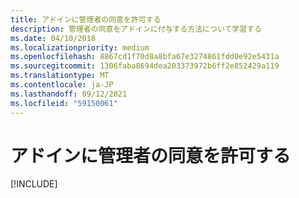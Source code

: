 ```yaml
---
title: アドインに管理者の同意を許可する
description: 管理者の同意をアドインに付与する方法について学習する
ms.date: 04/10/2018
ms.localizationpriority: medium
ms.openlocfilehash: 8867cd1f70d8a8bfa67e3274861fdd0e92e5431a
ms.sourcegitcommit: 1306faba8694dea203373972b6ff2e852429a119
ms.translationtype: MT
ms.contentlocale: ja-JP
ms.lasthandoff: 09/12/2021
ms.locfileid: "59150061"
---
```

# <a name="grant-administrator-consent-to-the-add-in"></a>アドインに管理者の同意を許可する

[!INCLUDE[](../includes/grant-admin-consent-to-an-add-in-include.md)]
